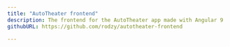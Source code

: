 ```yaml
---
title: "AutoTheater frontend"
description: The frontend for the AutoTheater app made with Angular 9
githubURL: https://github.com/rodzy/autotheater-frontend

---
```

